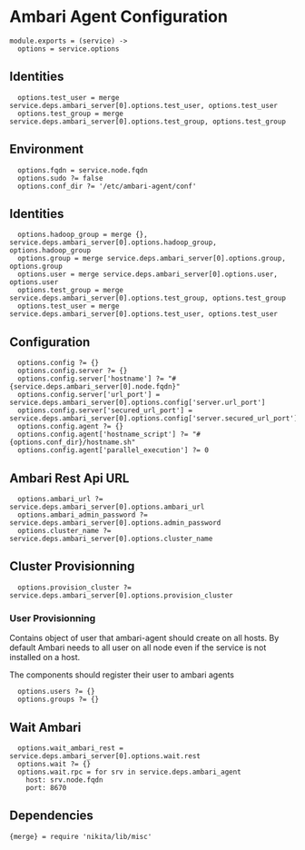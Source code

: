 
# Ambari Agent Configuration

    module.exports = (service) ->
      options = service.options

## Identities

      options.test_user = merge service.deps.ambari_server[0].options.test_user, options.test_user
      options.test_group = merge service.deps.ambari_server[0].options.test_group, options.test_group

## Environment

      options.fqdn = service.node.fqdn
      options.sudo ?= false
      options.conf_dir ?= '/etc/ambari-agent/conf'

## Identities

      options.hadoop_group = merge {}, service.deps.ambari_server[0].options.hadoop_group, options.hadoop_group
      options.group = merge service.deps.ambari_server[0].options.group, options.group
      options.user = merge service.deps.ambari_server[0].options.user, options.user
      options.test_group = merge service.deps.ambari_server[0].options.test_group, options.test_group
      options.test_user = merge service.deps.ambari_server[0].options.test_user, options.test_user

## Configuration

      options.config ?= {}
      options.config.server ?= {}
      options.config.server['hostname'] ?= "#{service.deps.ambari_server[0].node.fqdn}"
      options.config.server['url_port'] = service.deps.ambari_server[0].options.config['server.url_port']
      options.config.server['secured_url_port'] = service.deps.ambari_server[0].options.config['server.secured_url_port']
      options.config.agent ?= {}
      options.config.agent['hostname_script'] ?= "#{options.conf_dir}/hostname.sh"
      options.config.agent['parallel_execution'] ?= 0

## Ambari Rest Api URL

      options.ambari_url ?= service.deps.ambari_server[0].options.ambari_url
      options.ambari_admin_password ?= service.deps.ambari_server[0].options.admin_password
      options.cluster_name ?= service.deps.ambari_server[0].options.cluster_name

## Cluster Provisionning

      options.provision_cluster ?= service.deps.ambari_server[0].options.provision_cluster

### User Provisionning
Contains object of user that ambari-agent should create on all hosts. By default
Ambari needs to all user on all node even if the service is not installed on a host.

The components should register their user to ambari agents

      options.users ?= {}
      options.groups ?= {}
          
## Wait Ambari

      options.wait_ambari_rest = service.deps.ambari_server[0].options.wait.rest
      options.wait ?= {}
      options.wait.rpc = for srv in service.deps.ambari_agent
        host: srv.node.fqdn
        port: 8670

## Dependencies

    {merge} = require 'nikita/lib/misc'
